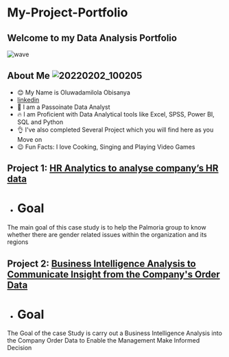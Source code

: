 # My-Project-Portfolio
## Welcome to my Data Analysis Portfolio

![wave](https://user-images.githubusercontent.com/96060060/174398590-7708e317-b79b-4ffe-a709-1eec62722334.gif)

## About Me  ![20220202_100205](https://user-images.githubusercontent.com/96060060/174406336-e34f989b-71b4-49de-a781-9eebd3b7816e.jpg)

- 😊 My Name is Oluwadamilola Obisanya
- 	[linkedin](https://www.linkedin.com/in/oluwadamilola-obisanya-501627101/)
- 💓 I am a Passoinate Data Analyst
- 🔥 I am Proficient with Data Analytical tools like Excel, SPSS, Power BI, SQL and  Python
- 👌 I've also completed Several Project which you will find here as you Move on
- 😉 Fun Facts: I love Cooking, Singing and Playing Video Games


## Project 1: [HR Analytics to analyse company’s HR data](https://github.com/Olubeckee/Power-BI-Capstone-project)

- # Goal
The main goal of this case study is to help the Palmoria group to know whether there are gender related issues within the organization and its regions


## Project 2: [Business Intelligence Analysis to Communicate Insight from the Company's Order Data](https://github.com/Olubeckee/Excel-Capstone-Project)

- # Goal
The Goal of the case Study is carry out a Business Intelligence Analysis into the Company Order Data to Enable the Management Make Informed Decision
